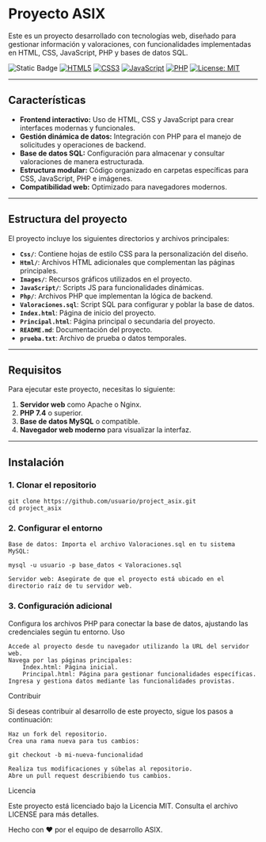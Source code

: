# Proyecto ASIX

Este es un proyecto desarrollado con tecnologías web, diseñado para gestionar información y valoraciones, con funcionalidades implementadas en HTML, CSS, JavaScript, PHP y bases de datos SQL.

![Static Badge](https://img.shields.io/badge/Version-1.0-blue)
[![HTML5](https://img.shields.io/badge/HTML-5-orange)](https://developer.mozilla.org/es/docs/Web/HTML)
[![CSS3](https://img.shields.io/badge/CSS-3-blue)](https://developer.mozilla.org/es/docs/Web/CSS)
[![JavaScript](https://img.shields.io/badge/JavaScript-ES6-yellow)](https://developer.mozilla.org/es/docs/Web/JavaScript)
[![PHP](https://img.shields.io/badge/PHP-7.4-green)](https://www.php.net/)
[![License: MIT](https://img.shields.io/badge/License-MIT-yellow.svg)](https://opensource.org/licenses/MIT)

---

## **Características**

- **Frontend interactivo:** Uso de HTML, CSS y JavaScript para crear interfaces modernas y funcionales.
- **Gestión dinámica de datos:** Integración con PHP para el manejo de solicitudes y operaciones de backend.
- **Base de datos SQL:** Configuración para almacenar y consultar valoraciones de manera estructurada.
- **Estructura modular:** Código organizado en carpetas específicas para CSS, JavaScript, PHP e imágenes.
- **Compatibilidad web:** Optimizado para navegadores modernos.

---

## **Estructura del proyecto**

El proyecto incluye los siguientes directorios y archivos principales:

- **`Css/`**: Contiene hojas de estilo CSS para la personalización del diseño.
- **`Html/`**: Archivos HTML adicionales que complementan las páginas principales.
- **`Images/`**: Recursos gráficos utilizados en el proyecto.
- **`JavaScript/`**: Scripts JS para funcionalidades dinámicas.
- **`Php/`**: Archivos PHP que implementan la lógica de backend.
- **`Valoraciones.sql`**: Script SQL para configurar y poblar la base de datos.
- **`Index.html`**: Página de inicio del proyecto.
- **`Principal.html`**: Página principal o secundaria del proyecto.
- **`README.md`**: Documentación del proyecto.
- **`prueba.txt`**: Archivo de prueba o datos temporales.

---

## **Requisitos**

Para ejecutar este proyecto, necesitas lo siguiente:

1. **Servidor web** como Apache o Nginx.
2. **PHP 7.4** o superior.
3. **Base de datos MySQL** o compatible.
4. **Navegador web moderno** para visualizar la interfaz.

---

## **Instalación**

### **1. Clonar el repositorio**

    git clone https://github.com/usuario/project_asix.git
    cd project_asix

### **2. Configurar el entorno**

    Base de datos: Importa el archivo Valoraciones.sql en tu sistema MySQL:

    mysql -u usuario -p base_datos < Valoraciones.sql

    Servidor web: Asegúrate de que el proyecto está ubicado en el directorio raíz de tu servidor web.

### **3. Configuración adicional**

Configura los archivos PHP para conectar la base de datos, ajustando las credenciales según tu entorno.
Uso

    Accede al proyecto desde tu navegador utilizando la URL del servidor web.
    Navega por las páginas principales:
        Index.html: Página inicial.
        Principal.html: Página para gestionar funcionalidades específicas.
    Ingresa y gestiona datos mediante las funcionalidades provistas.

Contribuir

Si deseas contribuir al desarrollo de este proyecto, sigue los pasos a continuación:

    Haz un fork del repositorio.
    Crea una rama nueva para tus cambios:

    git checkout -b mi-nueva-funcionalidad

    Realiza tus modificaciones y súbelas al repositorio.
    Abre un pull request describiendo tus cambios.

Licencia

Este proyecto está licenciado bajo la Licencia MIT. Consulta el archivo LICENSE para más detalles.

Hecho con ❤️ por el equipo de desarrollo ASIX.
